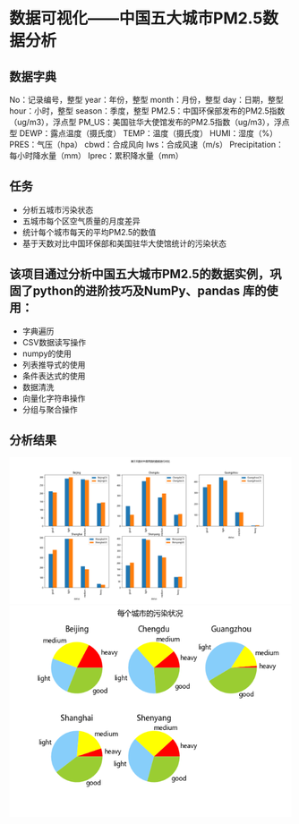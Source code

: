 # 数据可视化——中国五大城市PM2.5数据分析
## 数据字典
No：记录编号，整型
year：年份，整型
month：月份，整型
day：日期，整型
hour：小时，整型
season：季度，整型
PM2.5：中国环保部发布的PM2.5指数（ug/m3），浮点型
PM_US：美国驻华大使馆发布的PM2.5指数（ug/m3），浮点型
DEWP：露点温度（摄氏度）
TEMP：温度（摄氏度）
HUMI：湿度（%）
PRES：气压（hpa）
cbwd：合成风向
Iws：合成风速（m/s）
Precipitation：每小时降水量（mm）
Iprec：累积降水量（mm）

## 任务
- 分析五城市污染状态
- 五城市每个区空气质量的月度差异
- 统计每个城市每天的平均PM2.5的数值
- 基于天数对比中国环保部和美国驻华大使馆统计的污染状态

## 该项目通过分析中国五大城市PM2.5的数据实例，巩固了python的进阶技巧及NumPy、pandas 库的使用：
- 字典遍历
- CSV数据读写操作
- numpy的使用
- 列表推导式的使用
- 条件表达式的使用
- 数据清洗
- 向量化字符串操作
- 分组与聚合操作

## 分析结果
<div style="align: center">
<img src="https://github.com/h-hkai/Python_PM2.5/blob/master/%E5%9F%BA%E4%BA%8E%E5%A4%A9%E6%95%B0%E5%AF%B9%E4%B8%AD%E7%BE%8E%E4%B8%A4%E5%9B%BD%E7%9A%84%E6%95%B0%E6%8D%AE%E8%BF%9B%E8%A1%8C%E5%AF%B9%E6%AF%94.png"/>
</div>
<div style="align: center">
<img src="https://github.com/h-hkai/Python_PM2.5/blob/master/%E6%AF%8F%E4%B8%AA%E5%9F%8E%E5%B8%82%E7%9A%84%E6%B1%A1%E6%9F%93%E7%8A%B6%E5%86%B5.png"/>
</div>
